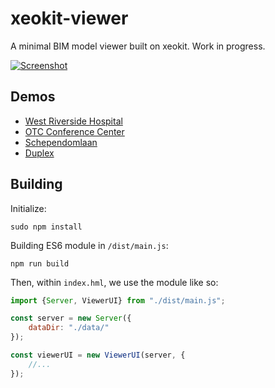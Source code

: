 # xeokit-viewer

A minimal BIM model viewer built on xeokit. Work in progress.

[![Screenshot](https://xeokit.github.io/xeokit-viewer/images/screenshot.png)](https://xeokit.github.io/xeokit-viewer/index.html?project=OTCConferenceCenter&tab=storeys)

## Demos 

* [West Riverside Hospital](https://xeokit.github.io/xeokit-viewer/index.html?project=WestRiversideHospital&tab=models)
* [OTC Conference Center](https://xeokit.github.io/xeokit-viewer/index.html?project=OTCConferenceCenter&tab=storeys)
* [Schependomlaan](https://xeokit.github.io/xeokit-viewer/index.html?project=Schependomlaan&tab=storeys)
* [Duplex](https://xeokit.github.io/xeokit-viewer/index.html?project=Duplex&tab=storeys)


## Building 

Initialize:

````
sudo npm install
````

Building ES6 module in ````/dist/main.js````:

````
npm run build
````

Then, within ````index.hml````, we use the module like so:

````javascript
import {Server, ViewerUI} from "./dist/main.js";

const server = new Server({
    dataDir: "./data/"
});

const viewerUI = new ViewerUI(server, {
    //...
});
````